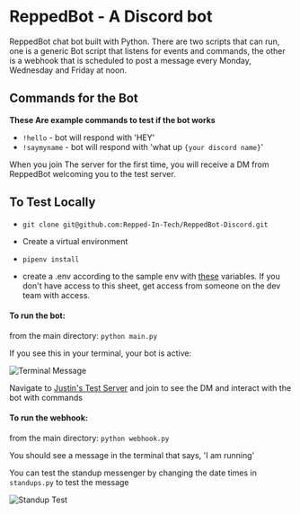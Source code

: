 # ReppedBot - A Discord bot

ReppedBot chat bot built with Python. There are two scripts that can run, one is a generic Bot script that listens for events and commands, the other is a webhook that is scheduled to post a message every Monday, Wednesday and Friday at noon.

## Commands for the Bot
**These Are example commands to test if the bot works**

- `!hello`  - bot will respond with 'HEY'
- `!saymyname`  - bot will respond with 'what up `{your discord name}`'

When you join The server for the first time, you will receive a DM from ReppedBot welcoming you to the test server.

## To Test Locally

- ```shell 
  git clone git@github.com:Repped-In-Tech/ReppedBot-Discord.git
  ```
- Create a virtual environment

- ```shell
  pipenv install
  ```

- create a .env according to the sample env with [these](https://docs.google.com/spreadsheets/d/1IUZ4BoJgRJnbOfyMGNxHUXswgyZaCz1BD15bkJvQpi4/edit#gid=190460805) variables. If you don't have access to this sheet, get access from someone on the dev team with access.

#### To run the bot:

from the main directory:
`python main.py`

If you see this in your terminal, your bot is active:

![Terminal Message](https://res.cloudinary.com/dts9iifle/image/upload/v1712941707/Screen_Shot_2024-04-12_at_12.06.51_PM_bvv1fq.png)

Navigate to [Justin's Test Server](https://discord.gg/tHMkMbqVad) and join to see the DM and interact with the bot with commands

#### To run the webhook:

from the main directory:
`python webhook.py`

You should see a message in the terminal that says, 'I am running'

You can test the standup messenger by changing the date times in `standups.py` to test the message

![Standup Test](https://res.cloudinary.com/dts9iifle/image/upload/v1712942360/Screen_Shot_2024-04-12_at_12.19.09_PM_vnukn1.png)
